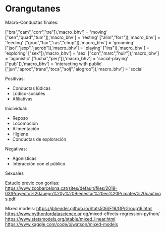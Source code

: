 # Orangutanes

Macro-Conductas finales:



["bra","cam","corr","tre"]),'macro_bhv'] = 'moving'
["sen","quad","tum"]),'macro_bhv'] = 'resting'
["alim","forr"]),'macro_bhv'] = 'feeding'
["groo","hur","ras","chup"]),'macro_bhv'] = 'grooming'
["jsol","jexp","jacrob"]),'macro_bhv'] = 'playing'
["ins"]),'macro_bhv'] = 'exploring'
["sex"]),'macro_bhv'] = 'sex'
["con","marc","huir"]),'macro_bhv'] = 'agonistic'
["lucha","perj"]),'macro_bhv'] = 'social-playing'
["pub"]),'macro_bhv'] = 'interacting with public'
["jun","aprox","trans","toca","solj","alogroo"]),'macro_bhv'] = 'social'

Positivas:
- Conductas lúdicas
- Lúdico-sociales
- Afiliativas

Inidividual:
- Reposo 
- Locomoción
- Alimentación
- Higiene
- Conductas de exploración
  
Negativas:
- Agonísticas
- Interacción con el público

Sexuales

Estudio previo con gorilas:
    https://www.zoobarcelona.cat/sites/default/files/2019-03/Proyecto%20Juego%20y%20Bienestar%20en%20Primates%20cautivos.pdf

Mixed models:
    https://jbhender.github.io/Stats506/F18/GP/Group16.html
    https://www.pythonfordatascience.or qg/mixed-effects-regression-python/
    https://www.statsmodels.org/stable/mixed_linear.html
    https://www.kaggle.com/code/ojwatson/mixed-models